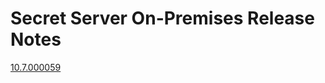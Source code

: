 [title]: # (Secret Server On-Premises Release Notes)
[tags]: # (Release Notes)
[priority]: # (10)

# Secret Server On-Premises Release Notes

[10.7.000059](ss-10-7-000059.md)